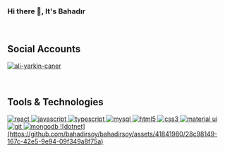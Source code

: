 ### Hi there 👋, It's Bahadır

<br>

## Social Accounts

<a href="https://www.linkedin.com/in/bahadirustabasi/" target="_blank" rel="nofollow"><img align="center"
		src="https://camo.githubusercontent.com/a80d00f23720d0bc9f55481cfcd77ab79e141606829cf16ec43f8cacc7741e46/68747470733a2f2f696d672e736869656c64732e696f2f62616467652f4c696e6b6564496e2d3030373742353f7374796c653d666f722d7468652d6261646765266c6f676f3d6c696e6b6564696e266c6f676f436f6c6f723d7768697465"
		alt="ali-yarkin-caner"
		data-canonical-src="https://img.shields.io/badge/LinkedIn-0077B5?style=for-the-badge&amp;logo=linkedin&amp;logoColor=white"
		style="max-width: 100%;"></a>

<br>

## Tools & Technologies

<a href="https://reactjs.org/" rel="nofollow">
	<img src="https://camo.githubusercontent.com/268ac512e333b69600eb9773a8f80b7a251f4d6149642a50a551d4798183d621/68747470733a2f2f696d672e736869656c64732e696f2f62616467652f52656163742d3230323332413f7374796c653d666f722d7468652d6261646765266c6f676f3d7265616374266c6f676f436f6c6f723d363144414642"
		alt="react"
		data-canonical-src="https://img.shields.io/badge/React-20232A?style=for-the-badge&amp;logo=react&amp;logoColor=61DAFB"
		style="max-width: 100%;">
</a>

<a href="https://developer.mozilla.org/en-US/docs/Web/JavaScript" rel="nofollow">
	<img src="https://camo.githubusercontent.com/93c855ae825c1757f3426f05a05f4949d3b786c5b22d0edb53143a9e8f8499f6/68747470733a2f2f696d672e736869656c64732e696f2f62616467652f4a6176615363726970742d3332333333303f7374796c653d666f722d7468652d6261646765266c6f676f3d6a617661736372697074266c6f676f436f6c6f723d463744463145"
		alt="javascript"
		data-canonical-src="https://img.shields.io/badge/JavaScript-323330?style=for-the-badge&amp;logo=javascript&amp;logoColor=F7DF1E"
		style="max-width: 100%;">
</a>

<a href="https://www.typescriptlang.org/" rel="nofollow">
	<img src="https://camo.githubusercontent.com/6cf9abe9d706421df40ff4feff208a5728df2b77f9eb21f24d09df00a0d69203/68747470733a2f2f696d672e736869656c64732e696f2f62616467652f547970655363726970742d3030374143433f7374796c653d666f722d7468652d6261646765266c6f676f3d74797065736372697074266c6f676f436f6c6f723d7768697465"
		alt="typescript"
		data-canonical-src="https://img.shields.io/badge/TypeScript-007ACC?style=for-the-badge&amp;logo=typescript&amp;logoColor=white"
		style="max-width: 100%;">
</a>

<a href="https://www.mysql.com/" rel="nofollow">
	<img src="https://camo.githubusercontent.com/a4a4a017a5d519d7c4ce2a3cd3d2194fb7af4b1ca424850784565007c2acc7d8/68747470733a2f2f696d672e736869656c64732e696f2f62616467652f4d7953514c2d3030354338343f7374796c653d666f722d7468652d6261646765266c6f676f3d6d7973716c266c6f676f436f6c6f723d7768697465"
		alt="mysql"
		data-canonical-src="https://img.shields.io/badge/MySQL-005C84?style=for-the-badge&amp;logo=mysql&amp;logoColor=white"
		style="max-width: 100%;">
</a>

<a href="https://www.w3.org/html/" rel="nofollow">
	<img src="https://camo.githubusercontent.com/d63d473e728e20a286d22bb2226a7bf45a2b9ac6c72c59c0e61e9730bfe4168c/68747470733a2f2f696d672e736869656c64732e696f2f62616467652f48544d4c352d4533344632363f7374796c653d666f722d7468652d6261646765266c6f676f3d68746d6c35266c6f676f436f6c6f723d7768697465"
		alt="html5"
		data-canonical-src="https://img.shields.io/badge/HTML5-E34F26?style=for-the-badge&amp;logo=html5&amp;logoColor=white"
		style="max-width: 100%;">
</a>

<a href="https://www.w3schools.com/css/" rel="nofollow">
	<img src="https://camo.githubusercontent.com/3a0f693cfa032ea4404e8e02d485599bd0d192282b921026e89d271aaa3d7565/68747470733a2f2f696d672e736869656c64732e696f2f62616467652f435353332d3135373242363f7374796c653d666f722d7468652d6261646765266c6f676f3d63737333266c6f676f436f6c6f723d7768697465"
		alt="css3"
		data-canonical-src="https://img.shields.io/badge/CSS3-1572B6?style=for-the-badge&amp;logo=css3&amp;logoColor=white"
		style="max-width: 100%;">
</a>

<a href="https://mui.com/" rel="nofollow">
	<img src="https://camo.githubusercontent.com/817fc7ba268e7e1fa114cbc4328bb326913cf392f5e2077ccc7b5f0e90a77109/68747470733a2f2f696d672e736869656c64732e696f2f62616467652f4d6174657269616c25323055492d3030374646463f7374796c653d666f722d7468652d6261646765266c6f676f3d6d7569266c6f676f436f6c6f723d7768697465"
		alt="material ui"
		data-canonical-src="https://img.shields.io/badge/Material%20UI-007FFF?style=for-the-badge&amp;logo=mui&amp;logoColor=white"
		style="max-width: 100%;">
</a>

<a href="https://git-scm.com/" rel="nofollow">
	<img src="https://camo.githubusercontent.com/06c6858186510906c21d8c951168d55d976d7dfb9176ed6125c55b8a7de0baae/68747470733a2f2f696d672e736869656c64732e696f2f62616467652f4749542d4534344333303f7374796c653d666f722d7468652d6261646765266c6f676f3d676974266c6f676f436f6c6f723d7768697465"
		alt="git"
		data-canonical-src="https://img.shields.io/badge/GIT-E44C30?style=for-the-badge&amp;logo=git&amp;logoColor=white"
		style="max-width: 100%;">
</a>

<a href="https://www.mongodb.com/" rel="nofollow">
	<img src="https://camo.githubusercontent.com/72e92f69f36703548704a9eeda2a9889c2756b5e08f01a9aec6e658c148d014e/68747470733a2f2f696d672e736869656c64732e696f2f62616467652f4d6f6e676f44422d3445413934423f7374796c653d666f722d7468652d6261646765266c6f676f3d6d6f6e676f6462266c6f676f436f6c6f723d7768697465"
		alt="mongodb"
		data-canonical-src="https://img.shields.io/badge/MongoDB-4EA94B?style=for-the-badge&amp;logo=mongodb&amp;logoColor=white"
		style="max-width: 100%;">
</a>

<a href="#">
	![dotnet](https://github.com/bahadirsoy/bahadirsoy/assets/41841980/28c98149-167c-42e5-9e94-09f349a8f75a)
</a>

<br>

<!--
**bahadirsoy/bahadirsoy** is a ✨ _special_ ✨ repository because its `README.md` (this file) appears on your GitHub profile.

Here are some ideas to get you started:

- 🔭 I’m currently working on ...
- 🌱 I’m currently learning ...
- 👯 I’m looking to collaborate on ...
- 🤔 I’m looking for help with ...
- 💬 Ask me about ...
- 📫 How to reach me: ...
- 😄 Pronouns: ...
- ⚡ Fun fact: ...
-->